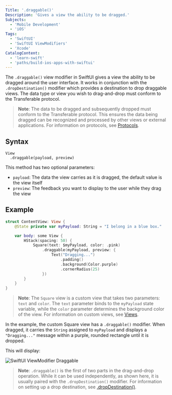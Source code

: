 ```yaml
---
Title: '.draggable()'
Description: 'Gives a view the ability to be dragged.'
Subjects:
  - 'Mobile Development'
  - 'iOS'
Tags:
  - 'SwiftUI'
  - 'SwiftUI ViewModifiers'
  - 'Xcode'
CatalogContent:
  - 'learn-swift'
  - 'paths/build-ios-apps-with-swiftui'
---
```


The `.draggable()` view modifier in SwiftUI gives a view the ability to be dragged around the user interface. It works in conjunction with the `.dropDestination()` modifier which provides a destination to drop draggable views. The data type or view you wish to drag-and-drop must conform to the Transferable protocol.

> **Note**: The data to be dragged and subsequently dropped must conform to the Transferable protocol. This ensures the data being dragged can be recognized and processed by other views or external applications. For information on protocols, see [Protocols](https://raw.githubusercontent.com/Codecademy/docs/swift/protocols).

## Syntax

```pseudo
View
  .draggable(payload, preview)
```

This method has two optional parameters:

- `payload`: The data the view carries as it is dragged, the default value is the view itself
- `preview`: The feedback you want to display to the user while they drag the view

## Example

```swift
struct ContentView: View {
    @State private var myPayload: String = "I belong in a blue box."

    var body: some View {
        HStack(spacing: 50) {
            Square(text: $myPayload, color: .pink)
                .draggable(myPayload, preview: {
                    Text("Dragging...")
                        .padding()
                        .background(Color.purple)
                        .cornerRadius(25)
                })
        }
    }
}
```

> **Note**: The `Square` view is a custom view that takes two parameters: `text` and `color`. The `text` parameter binds to the `myPayload` state variable, while the `color` parameter determines the background color of the view. For information on custom views, see [Views](https://raw.githubusercontent.com/Codecademy/docs/swiftui/views).

In the example, the custom Square view has a `.draggable()` modifier. When dragged, it carries the `String` assigned to `myPayload` and displays a `"Dragging..."` message within a purple, rounded rectangle until it is dropped.

This will display:

![SwiftUI ViewModifier Draggable](https://raw.githubusercontent.com/Codecademy/docs/main/media/swiftui-viewmodifier-draggable.gif)

> **Note**: `.draggable()` is the first of two parts in the drag-and-drop operation. While it can be used independently, as shown here, it is usually paired with the `.dropDestination()` modifier. For information on setting up a drop destination, see [.dropDestination()](https://raw.githubusercontent.com/Codecademy/docs/content/swiftui/concepts/viewmodifier/terms/dropdestination).
